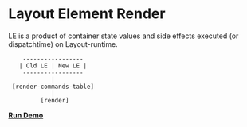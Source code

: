 # Layout Element Render
LE is a product of container state values and side effects executed (or dispatchtime) on Layout-runtime.
```
    -----------------
   | Old LE | New LE |
    -----------------
            |
 [render-commands-table]
            |
         [render]
```
[**Run Demo**](https://stackblitz.com/edit/node-wgdsif)
